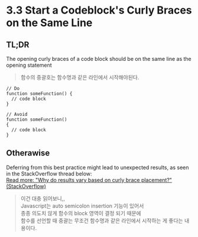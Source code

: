 # 3.3 Start a Codeblock's Curly Braces on the Same Line

## TL;DR
The opening curly braces of a code block should be on the same line as the opening statement 
> 함수의 중괄호는 함수명과 같은 라인에서 시작해야된다.
```
// Do
function someFunction() {
  // code block
}

// Avoid
function someFunction()
{
  // code block
}
```
## Otherawise
Deferring from this best practice might lead to unexpected results, as seen in the StackOverflow thread below: <br>
[Read more: "Why do results vary based on curly brace placement?" (StackOverflow)](https://stackoverflow.com/questions/3641519/why-do-results-vary-based-on-curly-brace-placement)
> 이건 대충 읽어보니,, <br>
> Javascript는 auto semicolon insertion 기능이 있어서 <br>
> 종종 의도치 않게 함수의 block 영역이 결정 되기 때문에 <br>
> 함수를 선언할 때 중괄는 무조건 함수명과 같은 라인에서 시작하는 게 좋다는 내용이다.
